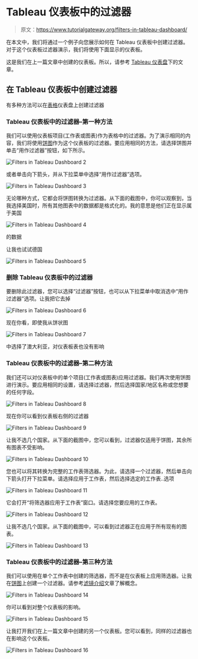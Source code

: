 # Tableau 仪表板中的过滤器

> 原文：<https://www.tutorialgateway.org/filters-in-tableau-dashboard/>

在本文中，我们将通过一个例子向您展示如何在 Tableau 仪表板中创建过滤器。对于这个仪表板过滤器演示，我们将使用下面显示的仪表板。

这是我们在上一篇文章中创建的仪表板。所以，请参考 [Tableau 仪表盘](https://www.tutorialgateway.org/create-a-dashboard-in-tableau/)下的文章。

## 在 Tableau 仪表板中创建过滤器

有多种方法可以在[表格](https://www.tutorialgateway.org/tableau/)仪表盘上创建过滤器

### Tableau 仪表板中的过滤器–第一种方法

我们可以使用仪表板项目(工作表或图表)作为表格中的过滤器。为了演示相同的内容，我们将使用[饼图](https://www.tutorialgateway.org/pie-chart-in-tableau/)作为这个仪表板的过滤器。要应用相同的方法，请选择饼图并单击“用作过滤器”按钮，如下所示。

![Filters in Tableau Dashboard 2](img/f1561b59309db251c4cb613f16bafe9e.png)

或者单击向下箭头，并从下拉菜单中选择“用作过滤器”选项。

![Filters in Tableau Dashboard 3](img/06972629f2c8b37633a9fd94d1970a13.png)

无论哪种方式，它都会将饼图转换为过滤器。从下面的截图中，你可以观察到，当我选择美国时，所有其他图表中的数据都是格式化的。我的意思是他们正在显示属于美国

![Filters in Tableau Dashboard 4](img/2a0d7ff510cc0d7d903aa637fd104b0a.png)

的数据

让我也试试德国

![Filters in Tableau Dashboard 5](img/7cc51ce18c4ebedd126e3741f9a101e2.png)

### 删除 Tableau 仪表板中的过滤器

要删除此过滤器，您可以选择“过滤器”按钮，也可以从下拉菜单中取消选中“用作过滤器”选项。让我把它去掉

![Filters in Tableau Dashboard 6](img/44fd0419ac98ff0cd6384f84aad8df80.png)

现在你看，即使我从饼状图

![Filters in Tableau Dashboard 7](img/d6058dab9b4b402bdfe2937aed81a168.png)

中选择了澳大利亚，对仪表板表也没有影响

### Tableau 仪表板中的过滤器–第二种方法

我们还可以对仪表板中的单个项目(工作表或图表)应用过滤器。我们再次使用饼图进行演示。要应用相同的设置，请选择过滤器，然后选择国家/地区名称或您想要的任何字段。

![Filters in Tableau Dashboard 8](img/1f2c02a734025cf29030806f6c9ac75e.png)

现在你可以看到仪表板右侧的过滤器

![Filters in Tableau Dashboard 9](img/e6742f837b215f5f21ad8ccef186885c.png)

让我不选几个国家。从下面的截图中，您可以看到，过滤器仅适用于饼图，其余所有图表不受影响。

![Filters in Tableau Dashboard 10](img/4bf4a3d07a52fc894218c7219266d33c.png)

您也可以将其转换为完整的工作表筛选器。为此，请选择一个过滤器，然后单击向下箭头打开下拉菜单。请选择应用于工作表，然后选择选定的工作表..选项

![Filters in Tableau Dashboard 11](img/93a5e0733dca9c46adc881f79d1df396.png)

它会打开“将筛选器应用于工作表”窗口。请选择您要应用的工作表。

![Filters in Tableau Dashboard 12](img/5438082f42d865dad6be25f8f276a055.png)

让我不选几个国家。从下面的截图中，可以看到过滤器正在应用于所有现有的图表。

![Filters in Tableau Dashboard 13](img/d00c46c6e4c5e6e99cbfc3d533aea035.png)

### Tableau 仪表板中的过滤器–第三种方法

我们可以使用在单个工作表中创建的筛选器，而不是在仪表板上应用筛选器。让我在[饼图](https://www.tutorialgateway.org/pie-chart-in-tableau/)上创建一个过滤器。请参考[滤镜介绍](https://www.tutorialgateway.org/tableau-filters/)文章了解概念。

![Filters in Tableau Dashboard 14](img/5ddf7c165ba9655493f65e9f51cff1af.png)

你可以看到对整个仪表板的影响。

![Filters in Tableau Dashboard 15](img/b3a1d6baa4a1acb0a6e3c566e4d547fa.png)

让我打开我们在上一篇文章中创建的另一个仪表板。您可以看到，同样的过滤器也在影响这个仪表板。

![Filters in Tableau Dashboard 16](img/0b3a743fd0d2be3ca20a4ee09d9e7755.png)